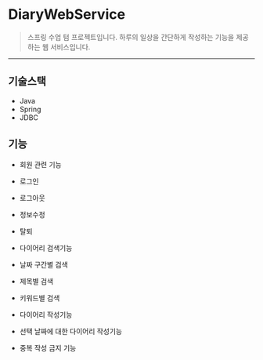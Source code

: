 # DiaryWebService
> 스프링 수업 텀 프로젝트입니다.
> 하루의 일상을 간단하게 작성하는 기능을 제공하는 웹 서비스입니다.
***

## 기술스택
* Java
* Spring
* JDBC

## 기능
* 회원 관련 기능
 * 로그인
 * 로그아웃
 * 정보수정
 * 탈퇴

* 다이어리 검색기능
 * 날짜 구간별 검색
 * 제목별 검색
 * 키워드별 검색
 
* 다이어리 작성기능
 * 선택 날짜에 대한 다이어리 작성기능
 * 중복 작성 금지 기능
 
